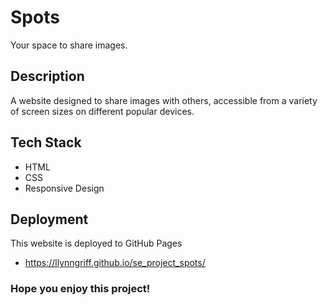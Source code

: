 # Spots

Your space to share images.

## Description 

A website designed to share images with others, accessible from a variety of screen sizes on different popular devices.  

## Tech Stack

* HTML
* CSS
* Responsive Design 
  
## Deployment

This website is deployed to GitHub Pages
* https://llynngriff.github.io/se_project_spots/ 

### Hope you enjoy this project! 
